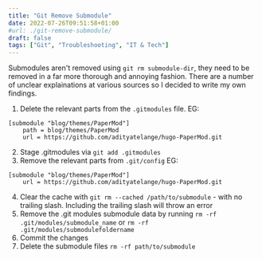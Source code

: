 ```yaml
---
title: "Git Remove Submodule"
date: 2022-07-26T09:51:58+01:00
#url: ./git-remove-submodule/
draft: false
tags: ["Git", "Troubleshooting", "IT & Tech"]
---
```


Submodules aren't removed using ```git rm submodule-dir```, they need to be removed in a far more thorough and annoying fashion.
There are a number of unclear explainations at various sources so I decided to write my own findings.

1. Delete the relevant parts from the ```.gitmodules``` file.
EG:
```
[submodule "blog/themes/PaperMod"]
	path = blog/themes/PaperMod
	url = https://github.com/adityatelange/hugo-PaperMod.git
```

2. Stage .gitmodules via ```git add .gitmodules```
3. Remove the relevant parts from ```.git/config```
EG:
```
[submodule "blog/themes/PaperMod"]
	url = https://github.com/adityatelange/hugo-PaperMod.git
```

4. Clear the cache with ```git rm --cached /path/to/submodule``` - with no trailing slash. Including the trailing slash will throw an error
5. Remove the .git modules submodule data by running ```rm -rf .git/modules/submodule_name``` or ```rm -rf .git/modules/submodulefoldername```
6. Commit the changes
7. Delete the submodule files ```rm -rf path/to/submodule```